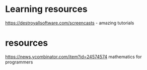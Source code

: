 # Learning resources
https://destroyallsoftware.com/screencasts - amazing tutorials

# resources

https://news.ycombinator.com/item?id=24574574 mathematics for programmers